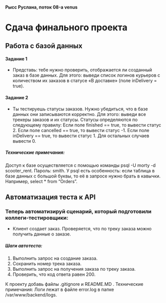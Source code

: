#### Рысс Руслана, поток 08-a venus

# Сдача финального проекта

## Работа с базой данных

#### Задание 1
- Представь: тебе нужно проверить, отображается ли созданный заказ в базе данных.
Для этого: выведи список логинов курьеров с количеством их заказов в статусе «В доставке» (поле inDelivery = true). 

#### Задание 2
- Ты тестируешь статусы заказов. Нужно убедиться, что в базе данных они записываются корректно.
Для этого: выведи все трекеры заказов и их статусы. 
Статусы определяются по следующему правилу:
Если поле finished == true, то вывести статус 2.
Если поле canсelled == true, то вывести статус -1.
Если поле inDelivery == true, то вывести статус 1.
Для остальных случаев вывести 0.

##### Технические примечания:
Доступ к базе осуществляется с помощью команды psql -U morty -d scooter_rent. Пароль: smith.
У psql есть особенность: если таблица в базе данных с большой буквы, то её в запросе нужно брать в кавычки. Например, select * from “Orders”.

## Автоматизация теста к API

### Теперь автоматизируй сценарий, который подготовили коллеги-тестировщики:
- Клиент создает заказ.
Проверяется, что по треку заказа можно получить данные о заказе.
##### Шаги автотеста:
1. Выполнить запрос на создание заказа.
2. Сохранить номер трека заказа.
3. Выполнить запрос на получения заказа по треку заказа.
4. Проверить, что код ответа равен 200.

К проекту добавь файлы .gitignore и README.MD .
Технические примечания:
Логи лежат в файле error.log в папке /var/www/backend/logs.